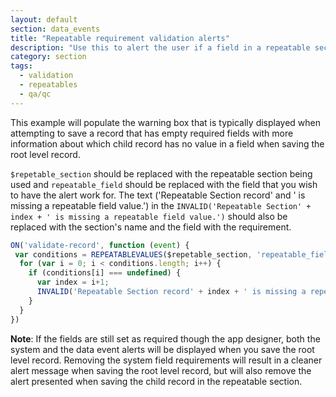 ```yaml
---
layout: default
section: data_events
title: "Repeatable requirement validation alerts"
description: "Use this to alert the user if a field in a repeatable section does not have a value."
category: section
tags:
  - validation
  - repeatables
  - qa/qc
---
```


This example will populate the warning box that is typically displayed when attempting to save a record that has empty required fields with more information about which child record has no value in a field when saving the root level record.

`$repetable_section` should be replaced with the repeatable section being used and `repeatable_field` should be replaced with the field that you wish to have the alert work for. The text ('Repeatable Section record' and ' is missing a repeatable field value.') in the `INVALID('Repeatable Section' + index + ' is missing a repeatable field value.')` should also be replaced with the section's name and the field with the requirement.

```js
ON('validate-record', function (event) {
 var conditions = REPEATABLEVALUES($repetable_section, 'repeatable_field');
  for (var i = 0; i < conditions.length; i++) {
    if (conditions[i] === undefined) {
      var index = i+1;
      INVALID('Repeatable Section record' + index + ' is missing a repeatable field value.');
    }
  }
})
```

**Note**: If the fields are still set as required though the app designer, both the system and the data event alerts will be displayed when you save the root level record. Removing the system field requirements will result in a cleaner alert message when saving the root level record, but will also remove the alert presented when saving the child record in the repeatable section.
